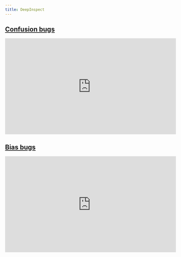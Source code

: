 ```yaml
---
title: DeepInspect
---
```


## [Confusion bugs](/confusion_bugs.html)


<iframe width="560" height="315" src="https://deeplearninginspect.github.io/DeepInspect/confusion_bugs.html" frameborder="0" allowfullscreen></iframe>

## [Bias bugs](/bias_bugs.html)

<iframe width="560" height="315" src="https://deeplearninginspect.github.io/DeepInspect/bias_bugs.html" frameborder="0" allowfullscreen></iframe>



